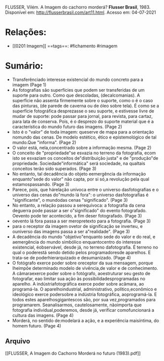FLUSSER, Vilém. A Imagem do cachorro morderá? **Flusser Brasil**, 1983. Disponível em: <http://flusserbrasil.com/art11.html>. Acesso em: 04-07-2021
	
# Relações:
- [[0201 Imagem]]
==tags==: #fichamento #rimagem 

# Sumário:  
-  Transferênciado interesse existencial do mundo concreto para a imagem (Page 1) 
- As fotografias são superfícies que podem ser transferidas de um suporte para outro. Como que descoladas, (decalcomanias). A superfície não assenta firmemente sobre o suporte, como o é o caso das pinturas, (de parede de caverna ou de óleo sobre tela). É como se a superfície fotográfica desprezasse o seu suporte, e estivesse livre de mudar de suporte: pode passar para jornal, para revista, para cartaz, para lata de conserva. Pois, é o desprezo do suporte material que é a característica do mundo futuro das imagens. (Page 2) 
- Isto é o "valor" de toda imagem: queserve de mapa para a orientação nomundo das cenas. De modelo estético, ético e epistemológico de tal mundo.Que "informa". (Page 2) 
-  O valor está, nela,concentrado sobre a informação mesma. (Page 2) 
-  O conceito de "propriedade"se esvazia no terreno da fotografia, ecom isto se esvaziam os conceitos de"distribuição justa" e de "produção"de propriedade. Sociedade"informática" será sociedade, na qualtais conceitos terão sido superados. (Page 3) 
- No entanto, tal decadência do objeto eemergência da informação enquanto"sede do valor" não capta, por si só,a revolução pela qual estamospassando.  (Page 3) 
-  Parece, pois, que hárelação unívoca entre o universo dasfotografias e o universo das cenas do"mundo lá fora": o universo dasfotografias é "significante", o mundodas cenas "significado". (Page 3) 
- No entanto, a relação passou a serequívoca: a fotografia da cena deguerra pode passar a ser o"significado" do evento fotografado. Oevento pode ter acontecido, a fim deser fotografado.  (Page 3) 
- oevento lá fora passa a ser meropretexto para a fotografia. (Page 3) 
-  para o receptor da imagem ovetor de significação se inverteu, e ouniverso das imagens passa a ser a"realidade". (Page 3) 
- A decadência do mundo "objetivo"enquanto sede do valor e do real, e aemergência do mundo simbólico enquantocentro do interesse existencial, éobservável, desde já, no terreno dafotografia. É terreno no qual o poderestá sendo detido pelos programadoresde aparelhos. E trata-se de poderhierarquizado e desumanizado. (Page 4) 
- O fotógrafo exerce poder sobre oreceptor da sua mensagem, porque lheimpõe determinado modelo de vivência,de valor e de conhecimento. A câmaraexerce poder sobre o fotógrafo, aoestruturar seu gesto de fotografar, eao limitar sua ação às possibilidadesprogramadas no aparelho. A indústriafotográfica exerce poder sobre acâmara, ao programá-la. O aparelhoindustrial, administrativo, político,econômico e ideológico exerce podersobre a indústria fotográfica, aoprogramá-la. E todos estes aparelhosgigantescos são, por sua vez,programados para programarem. Seanalisarmos, cautelosamente, nãoimporta que fotografia individual,poderemos, desde já, verificar comofuncionará a cultura das imagens. (Page 4) 
-  Morderá, no sentido de:modelará a ação, e a experiência maisíntima, do homem futuro. (Page 4) 

## Arquivo
[[FLUSSER, A Imagem do Cachorro Morderá no futuro (1983).pdf]]